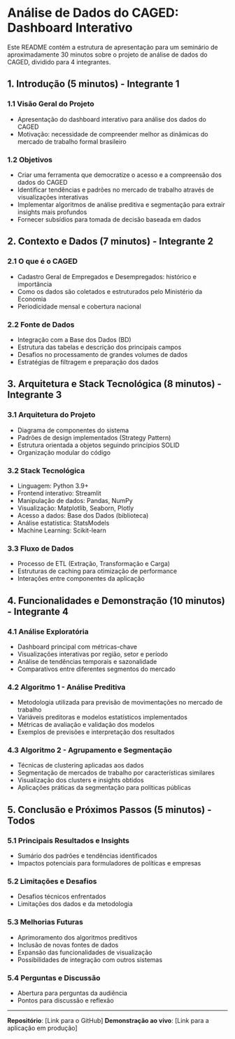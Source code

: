 # Análise de Dados do CAGED: Dashboard Interativo

Este README contém a estrutura de apresentação para um seminário de aproximadamente 30 minutos sobre o projeto de análise de dados do CAGED, dividido para 4 integrantes.

## 1. Introdução (5 minutos) - Integrante 1

### 1.1 Visão Geral do Projeto
- Apresentação do dashboard interativo para análise dos dados do CAGED
- Motivação: necessidade de compreender melhor as dinâmicas do mercado de trabalho formal brasileiro

### 1.2 Objetivos
- Criar uma ferramenta que democratize o acesso e a compreensão dos dados do CAGED
- Identificar tendências e padrões no mercado de trabalho através de visualizações interativas
- Implementar algoritmos de análise preditiva e segmentação para extrair insights mais profundos
- Fornecer subsídios para tomada de decisão baseada em dados

## 2. Contexto e Dados (7 minutos) - Integrante 2

### 2.1 O que é o CAGED
- Cadastro Geral de Empregados e Desempregados: histórico e importância
- Como os dados são coletados e estruturados pelo Ministério da Economia
- Periodicidade mensal e cobertura nacional

### 2.2 Fonte de Dados
- Integração com a Base dos Dados (BD)
- Estrutura das tabelas e descrição dos principais campos
- Desafios no processamento de grandes volumes de dados
- Estratégias de filtragem e preparação dos dados

## 3. Arquitetura e Stack Tecnológica (8 minutos) - Integrante 3

### 3.1 Arquitetura do Projeto
- Diagrama de componentes do sistema
- Padrões de design implementados (Strategy Pattern)
- Estrutura orientada a objetos seguindo princípios SOLID
- Organização modular do código

### 3.2 Stack Tecnológica
- Linguagem: Python 3.9+
- Frontend interativo: Streamlit
- Manipulação de dados: Pandas, NumPy
- Visualização: Matplotlib, Seaborn, Plotly
- Acesso a dados: Base dos Dados (biblioteca)
- Análise estatística: StatsModels
- Machine Learning: Scikit-learn

### 3.3 Fluxo de Dados
- Processo de ETL (Extração, Transformação e Carga)
- Estruturas de caching para otimização de performance
- Interações entre componentes da aplicação

## 4. Funcionalidades e Demonstração (10 minutos) - Integrante 4

### 4.1 Análise Exploratória
- Dashboard principal com métricas-chave
- Visualizações interativas por região, setor e período
- Análise de tendências temporais e sazonalidade
- Comparativos entre diferentes segmentos do mercado

### 4.2 Algoritmo 1 - Análise Preditiva
- Metodologia utilizada para previsão de movimentações no mercado de trabalho
- Variáveis preditoras e modelos estatísticos implementados
- Métricas de avaliação e validação dos modelos
- Exemplos de previsões e interpretação dos resultados

### 4.3 Algoritmo 2 - Agrupamento e Segmentação
- Técnicas de clustering aplicadas aos dados
- Segmentação de mercados de trabalho por características similares
- Visualização dos clusters e insights obtidos
- Aplicações práticas da segmentação para políticas públicas

## 5. Conclusão e Próximos Passos (5 minutos) - Todos

### 5.1 Principais Resultados e Insights
- Sumário dos padrões e tendências identificados
- Impactos potenciais para formuladores de políticas e empresas

### 5.2 Limitações e Desafios
- Desafios técnicos enfrentados
- Limitações dos dados e da metodologia

### 5.3 Melhorias Futuras
- Aprimoramento dos algoritmos preditivos
- Inclusão de novas fontes de dados
- Expansão das funcionalidades de visualização
- Possibilidades de integração com outros sistemas

### 5.4 Perguntas e Discussão
- Abertura para perguntas da audiência
- Pontos para discussão e reflexão

---

**Repositório**: [Link para o GitHub]
**Demonstração ao vivo**: [Link para a aplicação em produção]

